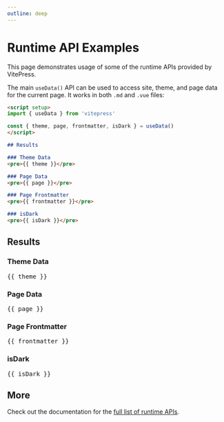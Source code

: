 ```yaml
---
outline: deep
---
```


# Runtime API Examples

This page demonstrates usage of some of the runtime APIs provided by VitePress.

The main `useData()` API can be used to access site, theme, and page data for the current page. It works in both `.md` and `.vue` files:

```md
<script setup>
import { useData } from 'vitepress'

const { theme, page, frontmatter, isDark } = useData()
</script>

## Results

### Theme Data
<pre>{{ theme }}</pre>

### Page Data
<pre>{{ page }}</pre>

### Page Frontmatter
<pre>{{ frontmatter }}</pre>

### isDark
<pre>{{ isDark }}</pre>
```

<script setup>
import { useData } from 'vitepress'

const { site, theme, page, frontmatter, isDark } = useData()
</script>

## Results

### Theme Data
<pre>{{ theme }}</pre>

### Page Data
<pre>{{ page }}</pre>

### Page Frontmatter
<pre>{{ frontmatter }}</pre>

### isDark
<pre>{{ isDark }}</pre>

## More

Check out the documentation for the [full list of runtime APIs](https://vitepress.dev/reference/runtime-api#usedata).
